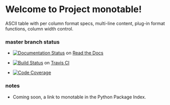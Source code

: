 # Welcome to Project monotable!

ASCII table with per column format specs, multi-line content,
plug-in format functions, column width control.

### master branch status

* [![Documentation Status](https://readthedocs.org/projects/monotable/badge/?version=latest)](http://monotable.readthedocs.io/en/latest/?badge=latest) on [Read the Docs](https://readthedocs.org)

* [![Build Status](https://travis-ci.org/tmarktaylor/monotable.svg?branch=master)](https://travis-ci.org/tmarktaylor/monotable) on [Travis CI](https://travis-ci.org/)

* [![Code Coverage](http://codecov.io/gh/tmarktaylor/monotable/coverage.svg?branch=master)](http://codecov.io/gh/tmarktaylor/monotable?branch=master)

### notes

* Coming soon, a link to monotable in the Python Package Index.
